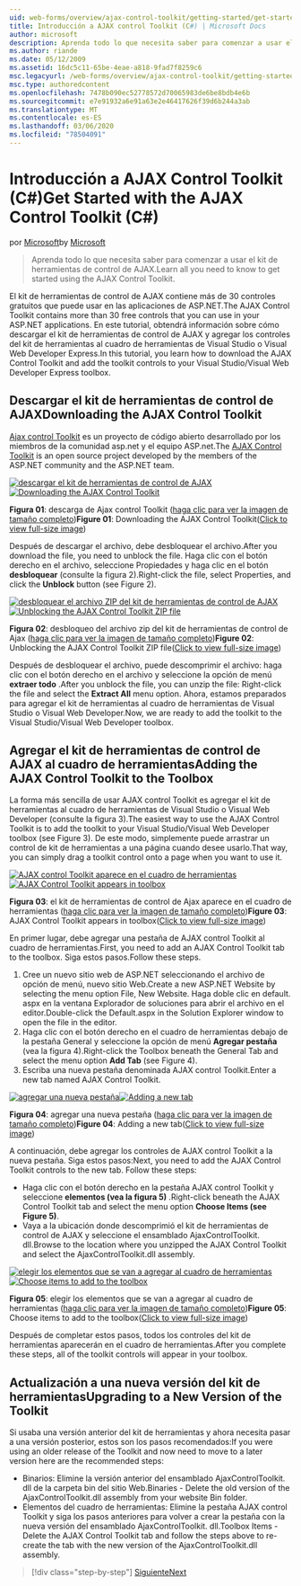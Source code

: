 ```yaml
---
uid: web-forms/overview/ajax-control-toolkit/getting-started/get-started-with-the-ajax-control-toolkit-cs
title: Introducción a AJAX control Toolkit (C#) | Microsoft Docs
author: microsoft
description: Aprenda todo lo que necesita saber para comenzar a usar el kit de herramientas de control de AJAX.
ms.author: riande
ms.date: 05/12/2009
ms.assetid: 16dc5c11-65be-4eae-a818-9fad7f8259c6
msc.legacyurl: /web-forms/overview/ajax-control-toolkit/getting-started/get-started-with-the-ajax-control-toolkit-cs
msc.type: authoredcontent
ms.openlocfilehash: 7478b090ec52778572d70065983de6be8bdb4e6b
ms.sourcegitcommit: e7e91932a6e91a63e2e46417626f39d6b244a3ab
ms.translationtype: MT
ms.contentlocale: es-ES
ms.lasthandoff: 03/06/2020
ms.locfileid: "78504091"
---
```

# <a name="get-started-with-the-ajax-control-toolkit-c"></a><span data-ttu-id="316dd-103">Introducción a AJAX Control Toolkit (C#)</span><span class="sxs-lookup"><span data-stu-id="316dd-103">Get Started with the AJAX Control Toolkit (C#)</span></span>

<span data-ttu-id="316dd-104">por [Microsoft](https://github.com/microsoft)</span><span class="sxs-lookup"><span data-stu-id="316dd-104">by [Microsoft](https://github.com/microsoft)</span></span>

> <span data-ttu-id="316dd-105">Aprenda todo lo que necesita saber para comenzar a usar el kit de herramientas de control de AJAX.</span><span class="sxs-lookup"><span data-stu-id="316dd-105">Learn all you need to know to get started using the AJAX Control Toolkit.</span></span>

<span data-ttu-id="316dd-106">El kit de herramientas de control de AJAX contiene más de 30 controles gratuitos que puede usar en las aplicaciones de ASP.NET.</span><span class="sxs-lookup"><span data-stu-id="316dd-106">The AJAX Control Toolkit contains more than 30 free controls that you can use in your ASP.NET applications.</span></span> <span data-ttu-id="316dd-107">En este tutorial, obtendrá información sobre cómo descargar el kit de herramientas de control de AJAX y agregar los controles del kit de herramientas al cuadro de herramientas de Visual Studio o Visual Web Developer Express.</span><span class="sxs-lookup"><span data-stu-id="316dd-107">In this tutorial, you learn how to download the AJAX Control Toolkit and add the toolkit controls to your Visual Studio/Visual Web Developer Express toolbox.</span></span>

## <a name="downloading-the-ajax-control-toolkit"></a><span data-ttu-id="316dd-108">Descargar el kit de herramientas de control de AJAX</span><span class="sxs-lookup"><span data-stu-id="316dd-108">Downloading the AJAX Control Toolkit</span></span>

<span data-ttu-id="316dd-109">[Ajax control Toolkit](http://devexpress.com/act) es un proyecto de código abierto desarrollado por los miembros de la comunidad asp.net y el equipo ASP.net.</span><span class="sxs-lookup"><span data-stu-id="316dd-109">The [AJAX Control Toolkit](http://devexpress.com/act) is an open source project developed by the members of the ASP.NET community and the ASP.NET team.</span></span> 

<span data-ttu-id="316dd-110">[![descargar el kit de herramientas de control de AJAX](get-started-with-the-ajax-control-toolkit-cs/_static/image1.jpg)](get-started-with-the-ajax-control-toolkit-cs/_static/image1.png)</span><span class="sxs-lookup"><span data-stu-id="316dd-110">[![Downloading the AJAX Control Toolkit](get-started-with-the-ajax-control-toolkit-cs/_static/image1.jpg)](get-started-with-the-ajax-control-toolkit-cs/_static/image1.png)</span></span>

<span data-ttu-id="316dd-111">**Figura 01**: descarga de Ajax control Toolkit ([haga clic para ver la imagen de tamaño completo](get-started-with-the-ajax-control-toolkit-cs/_static/image2.png))</span><span class="sxs-lookup"><span data-stu-id="316dd-111">**Figure 01**: Downloading the AJAX Control Toolkit([Click to view full-size image](get-started-with-the-ajax-control-toolkit-cs/_static/image2.png))</span></span>

<span data-ttu-id="316dd-112">Después de descargar el archivo, debe desbloquear el archivo.</span><span class="sxs-lookup"><span data-stu-id="316dd-112">After you download the file, you need to unblock the file.</span></span> <span data-ttu-id="316dd-113">Haga clic con el botón derecho en el archivo, seleccione Propiedades y haga clic en el botón **desbloquear** (consulte la figura 2).</span><span class="sxs-lookup"><span data-stu-id="316dd-113">Right-click the file, select Properties, and click the **Unblock** button (see Figure 2).</span></span>

<span data-ttu-id="316dd-114">[![desbloquear el archivo ZIP del kit de herramientas de control de AJAX](get-started-with-the-ajax-control-toolkit-cs/_static/image2.jpg)](get-started-with-the-ajax-control-toolkit-cs/_static/image3.png)</span><span class="sxs-lookup"><span data-stu-id="316dd-114">[![Unblocking the AJAX Control Toolkit ZIP file](get-started-with-the-ajax-control-toolkit-cs/_static/image2.jpg)](get-started-with-the-ajax-control-toolkit-cs/_static/image3.png)</span></span>

<span data-ttu-id="316dd-115">**Figura 02**: desbloqueo del archivo zip del kit de herramientas de control de Ajax ([haga clic para ver la imagen de tamaño completo](get-started-with-the-ajax-control-toolkit-cs/_static/image4.png))</span><span class="sxs-lookup"><span data-stu-id="316dd-115">**Figure 02**: Unblocking the AJAX Control Toolkit ZIP file([Click to view full-size image](get-started-with-the-ajax-control-toolkit-cs/_static/image4.png))</span></span>

<span data-ttu-id="316dd-116">Después de desbloquear el archivo, puede descomprimir el archivo: haga clic con el botón derecho en el archivo y seleccione la opción de menú **extraer todo** .</span><span class="sxs-lookup"><span data-stu-id="316dd-116">After you unblock the file, you can unzip the file: Right-click the file and select the **Extract All** menu option.</span></span> <span data-ttu-id="316dd-117">Ahora, estamos preparados para agregar el kit de herramientas al cuadro de herramientas de Visual Studio o Visual Web Developer.</span><span class="sxs-lookup"><span data-stu-id="316dd-117">Now, we are ready to add the toolkit to the Visual Studio/Visual Web Developer toolbox.</span></span>

## <a name="adding-the-ajax-control-toolkit-to-the-toolbox"></a><span data-ttu-id="316dd-118">Agregar el kit de herramientas de control de AJAX al cuadro de herramientas</span><span class="sxs-lookup"><span data-stu-id="316dd-118">Adding the AJAX Control Toolkit to the Toolbox</span></span>

<span data-ttu-id="316dd-119">La forma más sencilla de usar AJAX control Toolkit es agregar el kit de herramientas al cuadro de herramientas de Visual Studio o Visual Web Developer (consulte la figura 3).</span><span class="sxs-lookup"><span data-stu-id="316dd-119">The easiest way to use the AJAX Control Toolkit is to add the toolkit to your Visual Studio/Visual Web Developer toolbox (see Figure 3).</span></span> <span data-ttu-id="316dd-120">De este modo, simplemente puede arrastrar un control de kit de herramientas a una página cuando desee usarlo.</span><span class="sxs-lookup"><span data-stu-id="316dd-120">That way, you can simply drag a toolkit control onto a page when you want to use it.</span></span>

<span data-ttu-id="316dd-121">[![AJAX control Toolkit aparece en el cuadro de herramientas](get-started-with-the-ajax-control-toolkit-cs/_static/image3.jpg)](get-started-with-the-ajax-control-toolkit-cs/_static/image5.png)</span><span class="sxs-lookup"><span data-stu-id="316dd-121">[![AJAX Control Toolkit appears in toolbox](get-started-with-the-ajax-control-toolkit-cs/_static/image3.jpg)](get-started-with-the-ajax-control-toolkit-cs/_static/image5.png)</span></span>

<span data-ttu-id="316dd-122">**Figura 03**: el kit de herramientas de control de Ajax aparece en el cuadro de herramientas ([haga clic para ver la imagen de tamaño completo](get-started-with-the-ajax-control-toolkit-cs/_static/image6.png))</span><span class="sxs-lookup"><span data-stu-id="316dd-122">**Figure 03**: AJAX Control Toolkit appears in toolbox([Click to view full-size image](get-started-with-the-ajax-control-toolkit-cs/_static/image6.png))</span></span>

<span data-ttu-id="316dd-123">En primer lugar, debe agregar una pestaña de AJAX control Toolkit al cuadro de herramientas.</span><span class="sxs-lookup"><span data-stu-id="316dd-123">First, you need to add an AJAX Control Toolkit tab to the toolbox.</span></span> <span data-ttu-id="316dd-124">Siga estos pasos.</span><span class="sxs-lookup"><span data-stu-id="316dd-124">Follow these steps.</span></span>

1. <span data-ttu-id="316dd-125">Cree un nuevo sitio web de ASP.NET seleccionando el archivo de opción de menú, nuevo sitio Web.</span><span class="sxs-lookup"><span data-stu-id="316dd-125">Create a new ASP.NET Website by selecting the menu option File, New Website.</span></span> <span data-ttu-id="316dd-126">Haga doble clic en default. aspx en la ventana Explorador de soluciones para abrir el archivo en el editor.</span><span class="sxs-lookup"><span data-stu-id="316dd-126">Double-click the Default.aspx in the Solution Explorer window to open the file in the editor.</span></span>
2. <span data-ttu-id="316dd-127">Haga clic con el botón derecho en el cuadro de herramientas debajo de la pestaña General y seleccione la opción de menú **Agregar pestaña** (vea la figura 4).</span><span class="sxs-lookup"><span data-stu-id="316dd-127">Right-click the Toolbox beneath the General Tab and select the menu option **Add Tab** (see Figure 4).</span></span>
3. <span data-ttu-id="316dd-128">Escriba una nueva pestaña denominada AJAX control Toolkit.</span><span class="sxs-lookup"><span data-stu-id="316dd-128">Enter a new tab named AJAX Control Toolkit.</span></span>

<span data-ttu-id="316dd-129">[![agregar una nueva pestaña](get-started-with-the-ajax-control-toolkit-cs/_static/image4.jpg)](get-started-with-the-ajax-control-toolkit-cs/_static/image7.png)</span><span class="sxs-lookup"><span data-stu-id="316dd-129">[![Adding a new tab](get-started-with-the-ajax-control-toolkit-cs/_static/image4.jpg)](get-started-with-the-ajax-control-toolkit-cs/_static/image7.png)</span></span>

<span data-ttu-id="316dd-130">**Figura 04**: agregar una nueva pestaña ([haga clic para ver la imagen de tamaño completo](get-started-with-the-ajax-control-toolkit-cs/_static/image8.png))</span><span class="sxs-lookup"><span data-stu-id="316dd-130">**Figure 04**: Adding a new tab([Click to view full-size image](get-started-with-the-ajax-control-toolkit-cs/_static/image8.png))</span></span>

<span data-ttu-id="316dd-131">A continuación, debe agregar los controles de AJAX control Toolkit a la nueva pestaña. Siga estos pasos:</span><span class="sxs-lookup"><span data-stu-id="316dd-131">Next, you need to add the AJAX Control Toolkit controls to the new tab. Follow these steps:</span></span>

- <span data-ttu-id="316dd-132">Haga clic con el botón derecho en la pestaña AJAX control Toolkit y seleccione **elementos (vea la figura 5)** .</span><span class="sxs-lookup"><span data-stu-id="316dd-132">Right-click beneath the AJAX Control Toolkit tab and select the menu option **Choose Items (see Figure 5)**.</span></span>
- <span data-ttu-id="316dd-133">Vaya a la ubicación donde descomprimió el kit de herramientas de control de AJAX y seleccione el ensamblado AjaxControlToolkit. dll.</span><span class="sxs-lookup"><span data-stu-id="316dd-133">Browse to the location where you unzipped the AJAX Control Toolkit and select the AjaxControlToolkit.dll assembly.</span></span>

<span data-ttu-id="316dd-134">[![elegir los elementos que se van a agregar al cuadro de herramientas](get-started-with-the-ajax-control-toolkit-cs/_static/image5.jpg)](get-started-with-the-ajax-control-toolkit-cs/_static/image9.png)</span><span class="sxs-lookup"><span data-stu-id="316dd-134">[![Choose items to add to the toolbox](get-started-with-the-ajax-control-toolkit-cs/_static/image5.jpg)](get-started-with-the-ajax-control-toolkit-cs/_static/image9.png)</span></span>

<span data-ttu-id="316dd-135">**Figura 05**: elegir los elementos que se van a agregar al cuadro de herramientas ([haga clic para ver la imagen de tamaño completo](get-started-with-the-ajax-control-toolkit-cs/_static/image10.png))</span><span class="sxs-lookup"><span data-stu-id="316dd-135">**Figure 05**: Choose items to add to the toolbox([Click to view full-size image](get-started-with-the-ajax-control-toolkit-cs/_static/image10.png))</span></span>

<span data-ttu-id="316dd-136">Después de completar estos pasos, todos los controles del kit de herramientas aparecerán en el cuadro de herramientas.</span><span class="sxs-lookup"><span data-stu-id="316dd-136">After you complete these steps, all of the toolkit controls will appear in your toolbox.</span></span>

## <a name="upgrading-to-a-new-version-of-the-toolkit"></a><span data-ttu-id="316dd-137">Actualización a una nueva versión del kit de herramientas</span><span class="sxs-lookup"><span data-stu-id="316dd-137">Upgrading to a New Version of the Toolkit</span></span>

<span data-ttu-id="316dd-138">Si usaba una versión anterior del kit de herramientas y ahora necesita pasar a una versión posterior, estos son los pasos recomendados:</span><span class="sxs-lookup"><span data-stu-id="316dd-138">If you were using an older release of the Toolkit and now need to move to a later version here are the recommended steps:</span></span>

- <span data-ttu-id="316dd-139">Binarios: Elimine la versión anterior del ensamblado AjaxControlToolkit. dll de la carpeta bin del sitio Web.</span><span class="sxs-lookup"><span data-stu-id="316dd-139">Binaries - Delete the old version of the AjaxControlToolkit.dll assembly from your website Bin folder.</span></span>
- <span data-ttu-id="316dd-140">Elementos del cuadro de herramientas: Elimine la pestaña AJAX control Toolkit y siga los pasos anteriores para volver a crear la pestaña con la nueva versión del ensamblado AjaxControlToolkit. dll.</span><span class="sxs-lookup"><span data-stu-id="316dd-140">Toolbox Items - Delete the AJAX Control Toolkit tab and follow the steps above to re-create the tab with the new version of the AjaxControlToolkit.dll assembly.</span></span>

> [!div class="step-by-step"]
> [<span data-ttu-id="316dd-141">Siguiente</span><span class="sxs-lookup"><span data-stu-id="316dd-141">Next</span></span>](using-ajax-control-toolkit-controls-and-control-extenders-cs.md)
